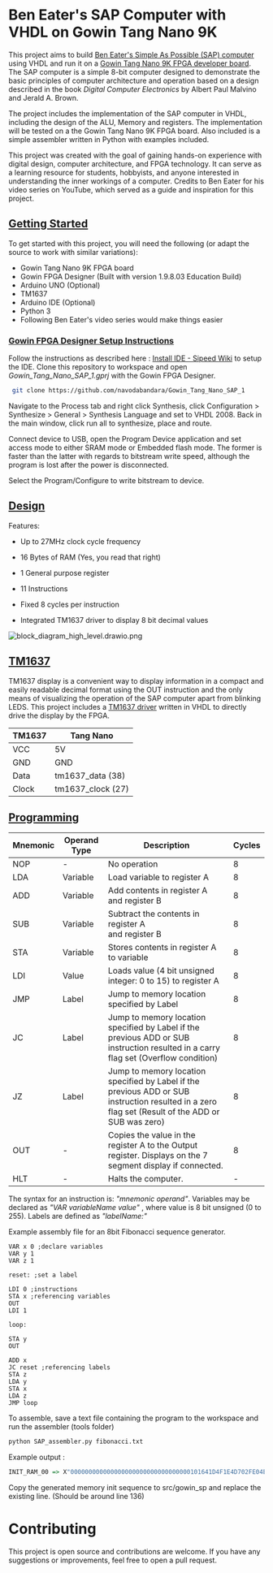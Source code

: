 # Ben Eater's SAP Computer with VHDL on Gowin Tang Nano 9K

This project aims to build [Ben Eater's Simple As Possible (SAP) computer](https://www.youtube.com/watch?v=HyznrdDSSGM&list=PLowKtXNTBypGqImE405J2565dvjafglHU) using VHDL and run it on a [Gowin Tang Nano 9K FPGA developer board](https://wiki.sipeed.com/hardware/en/tang/Tang-Nano-9K/Nano-9K.html). The SAP computer is a simple 8-bit computer designed to demonstrate the basic principles of computer architecture and operation based on a design described in the book *Digital Computer Electronics* by Albert Paul Malvino and Jerald A. Brown.

The project includes the implementation of the SAP computer in VHDL, including the design of the ALU, Memory and registers. The implementation will be tested on a the Gowin Tang Nano 9K FPGA board. Also included is a simple assembler written in Python with examples included.

This project was created with the goal of gaining hands-on experience with digital design, computer architecture, and FPGA technology. It can serve as a learning resource for students, hobbyists, and anyone interested in understanding the inner workings of a computer. Credits to Ben Eater for his video series on YouTube, which served as a guide and inspiration for this project. 

## <u>Getting Started</u>

To get started with this project, you will need the following (or adapt the source to work with similar variations):

- Gowin Tang Nano 9K FPGA board
- Gowin FPGA Designer (Built with version 1.9.8.03 Education Build)
- Arduino UNO (Optional)
- TM1637 
- Arduino IDE (Optional)
- Python 3
- Following Ben Eater's video series would make things easier

### <u>Gowin FPGA Designer Setup Instructions</u>

Follow the instructions as described here : [Install IDE - Sipeed Wiki](https://wiki.sipeed.com/hardware/en/tang/Tang-Nano-Doc/install-the-ide.html) to setup the IDE. Clone this repository to workspace and open *Gowin_Tang_Nano_SAP_1.gprj* with the Gowin FPGA Designer.

```bash
 git clone https://github.com/navodabandara/Gowin_Tang_Nano_SAP_1
```

Navigate to the Process tab and right click Synthesis, click Configuration > Synthesize > General > Synthesis Language and set to VHDL 2008. Back in the main window, click run all to synthesize, place and route. 

Connect device to USB, open the Program Device  application and set access mode to either SRAM mode or Embedded flash mode. The former is faster than the latter with regards to bitstream write speed, although the program is lost after the power is disconnected.

Select the Program/Configure to write bitstream to device.

## <u>Design</u>

Features:

- Up to 27MHz clock cycle frequency

- 16 Bytes of RAM (Yes, you read that right)

- 1 General purpose register

- 11 Instructions

- Fixed 8 cycles per instruction

- Integrated TM1637 driver to display 8 bit decimal values

![block_diagram_high_level.drawio.png](https://raw.githubusercontent.com/navodabandara/Gowin_Tang_Nano_SAP_1/main/assets/block_diagram_high_level.drawio.png) 

## <u>TM1637</u>

TM1637 display is a convenient way to display information in a compact and easily readable decimal format using the OUT instruction and the only means of visualizing the operation of the SAP computer apart from blinking LEDS.  This project includes a [TM1637 driver](https://github.com/navodabandara/Tang_Nano_9k_TM1637) written in VHDL to directly drive the display by the FPGA.

| TM1637 | Tang Nano         |
| ------ | ----------------- |
| VCC    | 5V                |
| GND    | GND               |
| Data   | tm1637_data (38)  |
| Clock  | tm1637_clock (27) |

## <u>Programming</u>

| Mnemonic | Operand Type | Description                                                                                                                                       | Cycles |
| -------- | ------------ | ------------------------------------------------------------------------------------------------------------------------------------------------- | ------ |
| NOP      | -            | No operation                                                                                                                                      | 8      |
| LDA      | Variable     | Load variable to register A                                                                                                                       | 8      |
| ADD      | Variable     | Add contents in register A<br/>and register B                                                                                                     | 8      |
| SUB      | Variable     | Subtract the contents in register A<br/>and register B                                                                                            | 8      |
| STA      | Variable     | Stores contents in register A to variable                                                                                                         | 8      |
| LDI      | Value        | Loads value (4 bit unsigned integer: 0 to 15) to register A                                                                                       | 8      |
| JMP      | Label        | Jump to memory location specified by Label                                                                                                        | 8      |
| JC       | Label        | Jump to memory location specified by Label if the previous ADD or SUB instruction resulted in a carry flag set (Overflow condition)               | 8      |
| JZ       | Label        | Jump to memory location specified by Label if the previous ADD or SUB instruction resulted in a zero flag set (Result of the ADD or SUB was zero) | 8      |
| OUT      | -            | Copies the value in the register A to the Output register. Displays on the 7 segment display if connected.                                        | 8      |
| HLT      | -            | Halts the computer.                                                                                                                               | -      |

The syntax for an instruction is:  *"mnemonic operand"*. Variables may be declared as *"VAR variableName value"* , where value is 8 bit unsigned (0 to 255). Labels are defined as *"labelName:"*

Example assembly file for an 8bit Fibonacci sequence generator.

```asmatmel
VAR x 0 ;declare variables
VAR y 1
VAR z 1

reset: ;set a label

LDI 0 ;instructions
STA x ;referencing variables
OUT
LDI 1

loop:

STA y
OUT

ADD x
JC reset ;referencing labels
STA z
LDA y
STA x
LDA z
JMP loop 
```

To assemble, save a text file containing the program to the workspace and run the assembler (tools folder)

```bash
python SAP_assembler.py fibonacci.txt
```

Example output :

```vhdl
INIT_RAM_00 => X"000000000000000000000000000000000101641D4F1E4D702FE04E51E04F50"
```

Copy the generated memory init sequence to src/gowin_sp and replace the existing line. (Should be around line 136) 

# Contributing

This project is open source and contributions are welcome. If you have any suggestions or improvements, feel free to open a pull request.
